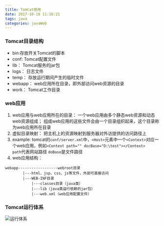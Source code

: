 ```yaml
---
title: TomCat使用
date: 2017-10-18 11:16:21
tags: java
categories: javaWeb
---
```


### Tomcat目录结构
- bin:存放开关Tomcat的脚本
- conf: Tomcat配置文件
- lib： Tomcat服务的jar包
- logs： 日志文件
- temp： 存放运行期间产生的临时文件
- webapp： web应用所在目录，即外部访问web资源的目录
- work： Tomcat工作目录

### web应用
1. web应用与web应用所在的目录： 一个web应用由多个静态web资源和动态web资源组成；
组成web应用的这些文件会由一个目录组织起来，这个目录称为web应用所在目录
2. 虚拟目录映射： 把主机上的资源映射到服务器对外访提供的访问路径上
3. example: tomcat的`conf/server.xml`中，`<Host>`元素中一个`<Context>`对应一个web应用，例如`<Context path="" docBase="D:\test"></Context>`  
`path`代表网站路径 `doBase`是文件路径
4. web应用结构：
```
webapp------------------webroot目录
        |---html、jsp、css、js等文件，外部可直接访问
        |---WEB-INF目录
            |---classes目录（java类）
            |---lib（java类运行依赖的jar包）
            |---web.xml（web应用配置文件）
```

### Tomcat运行体系
![运行体系](https://camo.githubusercontent.com/228a8cc0748b7e49d8ae991f625c71b43b0e2143/687474703a2f2f3778706836642e636f6d312e7a302e676c622e636c6f7564646e2e636f6d2f6a6176617765625f746f6d6361742545342542442539332545372542332542422545372542422539332545362539452538342e706e67)


